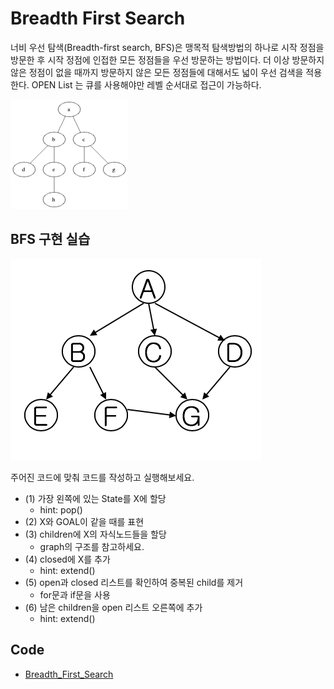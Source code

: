 # Breadth First Search

너비 우선 탐색(Breadth-first search, BFS)은 맹목적 탐색방법의 하나로 시작 정점을 방문한 후 시작 정점에 인접한 모든 정점들을 우선 방문하는 방법이다. 더 이상 방문하지 않은 정점이 없을 때까지 방문하지 않은 모든 정점들에 대해서도 넓이 우선 검색을 적용한다. OPEN List 는 큐를 사용해야만 레벨 순서대로 접근이 가능하다.

![BFS](./Images/Animated_BFS.gif)

## BFS 구현 실습

![graph](./Images/graph1.png)

주어진 코드에 맞춰 코드를 작성하고 실행해보세요.

- (1) 가장 왼쪽에 있는 State를 X에 할당
    - hint: pop()
- (2) X와 GOAL이 같을 때를 표현
- (3) children에 X의 자식노드들을 할당
    - graph의 구조를 참고하세요.
- (4) closed에 X를 추가
    - hint: extend()
- (5) open과 closed 리스트를 확인하여 중복된 child를 제거
	- for문과 if문을 사용
- (6) 남은 children을 open 리스트 오른쪽에 추가
    - hint: extend()

## Code

- [Breadth_First_Search](./Breadth_First_Search.html)